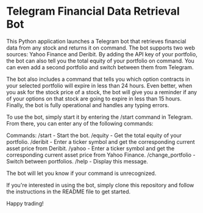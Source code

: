# Telegram Financial Data Retrieval Bot

This Python application launches a Telegram bot that retrieves financial data from any stock and returns it on command. The bot supports two web sources: Yahoo Finance and Deribit. By adding the API key of your portfolio, the bot can also tell you the total equity of your portfolio on command. You can even add a second portfolio and switch between them from Telegram.

The bot also includes a command that tells you which option contracts in your selected portfolio will expire in less than 24 hours. Even better, when you ask for the stock price of a stock, the bot will give you a reminder if any of your options on that stock are going to expire in less than 15 hours. Finally, the bot is fully operational and handles any typing errors.

To use the bot, simply start it by entering the /start command in Telegram. From there, you can enter any of the following commands:

Commands:
/start - Start the bot.
/equity - Get the total equity of your portfolio.
/deribit - Enter a ticker symbol and get the corresponding current asset price from Deribit.
/yahoo - Enter a ticker symbol and get the corresponding current asset price from Yahoo Finance.
/change_portfolio - Switch between portfolios.
/help - Display this message.

The bot will let you know if your command is unrecognized.

If you're interested in using the bot, simply clone this repository and follow the instructions in the README file to get started.

Happy trading!
